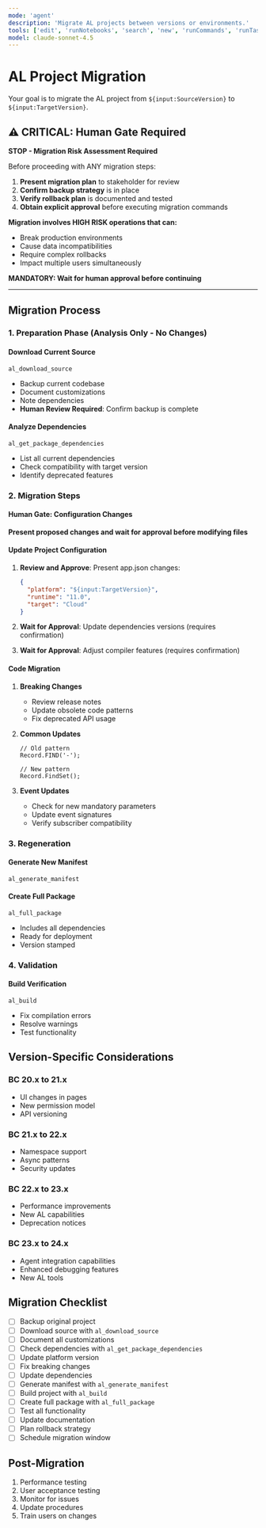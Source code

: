 ```yaml
---
mode: 'agent'
description: 'Migrate AL projects between versions or environments.'
tools: ['edit', 'runNotebooks', 'search', 'new', 'runCommands', 'runTasks', 'microsoft-docs/*', 'runSubagent', 'usages', 'vscodeAPI', 'problems', 'changes', 'testFailure', 'openSimpleBrowser', 'fetch', 'githubRepo', 'ms-dynamics-smb.al/al_build', 'ms-dynamics-smb.al/al_download_source', 'ms-dynamics-smb.al/al_full_package', 'ms-dynamics-smb.al/al_generate_manifest', 'extensions', 'todos', 'runTests']
model: claude-sonnet-4.5
---
```


# AL Project Migration

Your goal is to migrate the AL project from `${input:SourceVersion}` to `${input:TargetVersion}`.

## ⚠️ CRITICAL: Human Gate Required

**STOP - Migration Risk Assessment Required**

Before proceeding with ANY migration steps:
1. **Present migration plan** to stakeholder for review
2. **Confirm backup strategy** is in place
3. **Verify rollback plan** is documented and tested
4. **Obtain explicit approval** before executing migration commands

**Migration involves HIGH RISK operations that can:**
- Break production environments
- Cause data incompatibilities
- Require complex rollbacks
- Impact multiple users simultaneously

**MANDATORY: Wait for human approval before continuing**

---

## Migration Process

### 1. Preparation Phase (Analysis Only - No Changes)

#### Download Current Source
```
al_download_source
```
- Backup current codebase
- Document customizations
- Note dependencies
- **Human Review Required**: Confirm backup is complete

#### Analyze Dependencies
```
al_get_package_dependencies
```
- List all current dependencies
- Check compatibility with target version
- Identify deprecated features

### 2. Migration Steps

#### Human Gate: Configuration Changes
**Present proposed changes and wait for approval before modifying files**

#### Update Project Configuration
1. **Review and Approve**: Present app.json changes:
   ```json
   {
     "platform": "${input:TargetVersion}",
     "runtime": "11.0",
     "target": "Cloud"
   }
   ```

2. **Wait for Approval**: Update dependencies versions (requires confirmation)
3. **Wait for Approval**: Adjust compiler features (requires confirmation)

#### Code Migration
1. **Breaking Changes**
   - Review release notes
   - Update obsolete code patterns
   - Fix deprecated API usage

2. **Common Updates**
   ```al
   // Old pattern
   Record.FIND('-');
   
   // New pattern
   Record.FindSet();
   ```

3. **Event Updates**
   - Check for new mandatory parameters
   - Update event signatures
   - Verify subscriber compatibility

### 3. Regeneration

#### Generate New Manifest
```
al_generate_manifest
```

#### Create Full Package
```
al_full_package
```
- Includes all dependencies
- Ready for deployment
- Version stamped

### 4. Validation

#### Build Verification
```
al_build
```
- Fix compilation errors
- Resolve warnings
- Test functionality

## Version-Specific Considerations

### BC 20.x to 21.x
- UI changes in pages
- New permission model
- API versioning

### BC 21.x to 22.x
- Namespace support
- Async patterns
- Security updates

### BC 22.x to 23.x
- Performance improvements
- New AL capabilities
- Deprecation notices

### BC 23.x to 24.x
- Agent integration capabilities
- Enhanced debugging features
- New AL tools

## Migration Checklist

- [ ] Backup original project
- [ ] Download source with `al_download_source`
- [ ] Document all customizations
- [ ] Check dependencies with `al_get_package_dependencies`
- [ ] Update platform version
- [ ] Fix breaking changes
- [ ] Update dependencies
- [ ] Generate manifest with `al_generate_manifest`
- [ ] Build project with `al_build`
- [ ] Create full package with `al_full_package`
- [ ] Test all functionality
- [ ] Update documentation
- [ ] Plan rollback strategy
- [ ] Schedule migration window

## Post-Migration

1. Performance testing
2. User acceptance testing
3. Monitor for issues
4. Update procedures
5. Train users on changes